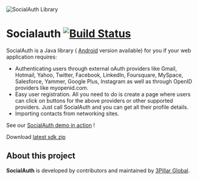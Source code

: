 ![SocialAuth Library](https://raw.github.com/wiki/3pillarlabs/socialauth/images/java.png)

Socialauth [![Build Status](https://travis-ci.org/3pillarlabs/socialauth.svg?branch=master)](https://travis-ci.org/3pillarlabs/socialauth)
================

SocialAuth is a Java library ( [Android](https://github.com/3pillarlabs/socialauth-android) version available) for you if your web application requires:

* Authenticating users through external oAuth providers like Gmail, Hotmail, Yahoo, Twitter, Facebook, LinkedIn, Foursquare, MySpace, Salesforce, Yammer, Google Plus, Instagram as well as through OpenID providers like myopenid.com.
* Easy user registration. All you need to do is create a page where users can click on buttons for the above providers or other supported providers. Just call SocialAuth and you can get all their profile details.
* Importing contacts from networking sites.

See our [SocialAuth demo in action](http://atg.3pillarglobal.com/socialauthdemo) !

Download [latest sdk zip](https://sourceforge.net/projects/socialauth/files/latest/download)

## About this project

**SocialAuth** is developed by contributors and maintained by [3Pillar Global](http://www.3pillarglobal.com/).
